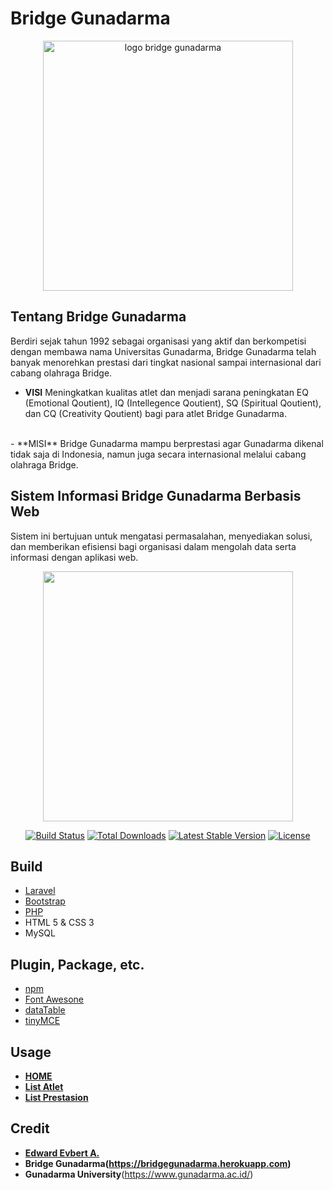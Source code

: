 # Bridge Gunadarma
<p align="center">
	<a href="https://bridgegunadarma.herokuapp.com">
		<img src="https://bridgegunadarma.herokuapp.com/assets/img/bridgeug.png" width="400" alt="logo bridge gunadarma">
	</a>
</p>

## Tentang Bridge Gunadarma
Berdiri sejak tahun 1992 sebagai organisasi yang aktif dan berkompetisi dengan membawa nama Universitas Gunadarma, Bridge Gunadarma telah banyak menorehkan prestasi dari tingkat nasional sampai internasional dari cabang olahraga Bridge.
<br>
- **VISI**
Meningkatkan kualitas atlet dan menjadi sarana peningkatan EQ (Emotional Qoutient), IQ (Intellegence Qoutient), SQ (Spiritual Qoutient), dan CQ (Creativity Qoutient) bagi para atlet Bridge Gunadarma.
<br>
- **MISI**
Bridge Gunadarma mampu berprestasi agar Gunadarma dikenal tidak saja di Indonesia, namun juga secara internasional melalui cabang olahraga Bridge.

## Sistem Informasi Bridge Gunadarma Berbasis Web
Sistem ini bertujuan untuk mengatasi permasalahan, menyediakan solusi, dan memberikan efisiensi bagi organisasi dalam mengolah data serta informasi dengan aplikasi web.

<p align="center"><img src="https://res.cloudinary.com/dtfbvvkyp/image/upload/v1566331377/laravel-logolockup-cmyk-red.svg" width="400"></p>

<p align="center">
<a href="https://travis-ci.org/laravel/framework"><img src="https://travis-ci.org/laravel/framework.svg" alt="Build Status"></a>
<a href="https://packagist.org/packages/laravel/framework"><img src="https://poser.pugx.org/laravel/framework/d/total.svg" alt="Total Downloads"></a>
<a href="https://packagist.org/packages/laravel/framework"><img src="https://poser.pugx.org/laravel/framework/v/stable.svg" alt="Latest Stable Version"></a>
<a href="https://packagist.org/packages/laravel/framework"><img src="https://poser.pugx.org/laravel/framework/license.svg" alt="License"></a>
</p>

## Build

* [Laravel](https://laravel.com)
* [Bootstrap](https://getbootstrap.com)
* [PHP](https://php.net)
* HTML 5 & CSS 3
* MySQL

## Plugin, Package, etc.

* [npm](https://www.npmjs.com/)
* [Font Awesone](https://php.net)
* [dataTable](https://datatables.net)
* [tinyMCE](https://www.tiny.cloud)

## Usage

- **[HOME](https://vehikl.com/)**
- **[List Atlet](https://bridgegunadarma.herokuapp.com/moreAtlet)**
- **[List Prestasion](https://bridgegunadarma.herokuapp.com/morePrestasi)**

## Credit

- **[Edward Evbert A.](https://edwevb.github.io)**
- **Bridge Gunadarma(https://bridgegunadarma.herokuapp.com)**
- **Gunadarma University**(https://www.gunadarma.ac.id/)
